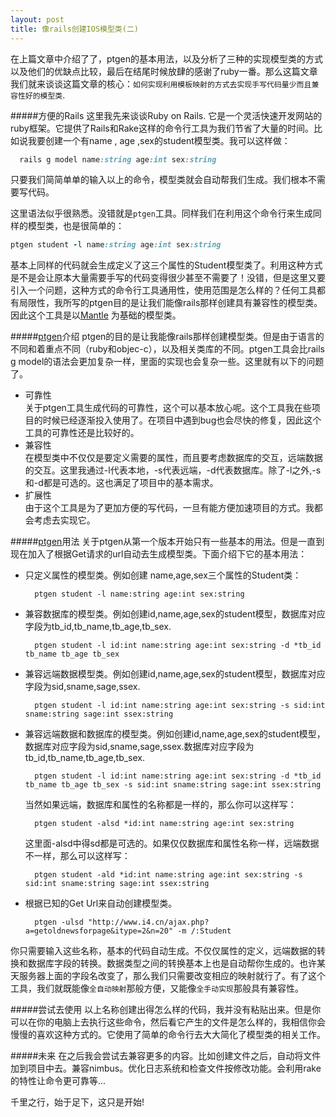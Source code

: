 ```yaml
---
layout: post
title: 像rails创建IOS模型类(二)
---
```


在上篇文章中介绍了了，ptgen的基本用法，以及分析了三种的实现模型类的方式以及他们的优缺点比较，最后在结尾时候放肆的感谢了ruby一番。那么这篇文章我们就来谈谈这篇文章的核心：`如何实现利用模板映射的方式去实现手写代码量少而且兼容性好的模型类`.   

#####方便的Rails
这里我先来谈谈Ruby on Rails. 它是一个灵活快速开发网站的ruby框架。它提供了Rails和Rake这样的命令行工具为我们节省了大量的时间。比如说我要创建一个有name , age ,sex的student模型类。我可以这样做：

```ruby 
  rails g model name:string age:int sex:string
```

只要我们简简单单的输入以上的命令，模型类就会自动帮我们生成。我们根本不需要写代码。

这里语法似乎很熟悉。没错就是`ptgen`工具。同样我们在利用这个命令行来生成同样的模型类，也是很简单的：

```ruby
ptgen student -l name:string age:int sex:string 
```

基本上同样的代码就会生成定义了这三个属性的Student模型类了。利用这种方式是不是会让原本大量需要手写的代码变得很少甚至不需要了！没错，但是这里又要引入一个问题，这种方式的命令行工具通用性，使用范围是怎么样的？任何工具都有局限性，我所写的ptgen目的是让我们能像rails那样创建具有兼容性的模型类。因此这个工具是以[Mantle](https://github.com/Mantle/Mantle) 为基础的模型类。

#####[ptgen](https://github.com/kaich/PTGen)介绍
ptgen的目的是让我能像rails那样创建模型类。但是由于语言的不同和着重点不同（ruby和objec-c），以及相关类库的不同。ptgen工具会比rails g model的语法会更加复杂一样，里面的实现也会复杂一些。这里就有以下的问题了。  

* 可靠性   
关于ptgen工具生成代码的可靠性，这个可以基本放心呢。这个工具我在些项目的时候已经逐渐投入使用了。在项目中遇到bug也会尽快的修复，因此这个工具的可靠性还是比较好的。
* 兼容性  
在模型类中不仅仅是要定义需要的属性，而且要考虑数据库的交互，远端数据的交互。这里我通过-l代表本地，-s代表远端，-d代表数据库。除了-l之外,-s和-d都是可选的。这也满足了项目中的基本需求。
* 扩展性  
由于这个工具是为了更加方便的写代码，一旦有能方便加速项目的方式。我都会考虑去实现它。


#####[ptgen](https://github.com/kaich/PTGen)用法
关于ptgen从第一个版本开始只有一些基本的用法。但是一直到现在加入了根据Get请求的url自动去生成模型类。下面介绍下它的基本用法：

* 只定义属性的模型类。例如创建 name,age,sex三个属性的Student类：

 		ptgen student -l name:string age:int sex:string
 		
* 兼容数据库的模型类。例如创建id,name,age,sex的student模型，数据库对应字段为tb_id,tb_name,tb_age,tb_sex.

		ptgen student -l id:int name:string age:int sex:string -d *tb_id tb_name tb_age tb_sex
		
* 兼容远端数据模型类。例如创建id,name,age,sex的student模型，数据库对应字段为sid,sname,sage,ssex.

		ptgen student -l id:int name:string age:int sex:string -s sid:int sname:string sage:int ssex:string
		
* 兼容远端数据和数据库的模型类。例如创建id,name,age,sex的student模型，数据库对应字段为sid,sname,sage,ssex.数据库对应字段为tb_id,tb_name,tb_age,tb_sex.

		ptgen student -l id:int name:string age:int sex:string -d *tb_id tb_name tb_age tb_sex -s sid:int sname:string sage:int ssex:string
		
  当然如果远端，数据库和属性的名称都是一样的，那么你可以这样写：
  
		ptgen student -alsd *id:int name:string age:int sex:string
		
  这里面-alsd中得sd都是可选的。如果仅仅数据库和属性名称一样，远端数据不一样，那么可以这样写：
  
  		ptgen student -ald *id:int name:string age:int sex:string -s sid:int sname:string sage:int ssex:string
  		
* 根据已知的Get Url来自动创建模型类。

		ptgen -ulsd "http://www.i4.cn/ajax.php?a=getoldnewsforpage&itype=2&n=20" -m /:Student
	
你只需要输入这些名称，基本的代码自动生成。不仅仅属性的定义，远端数据的转换和数据库字段的转换。数据类型之间的转换基本上也是自动帮你生成的。也许某天服务器上面的字段名改变了，那么我们只需要改变相应的映射就行了。有了这个工具，我们就既能像`全自动映射`那般方便，又能像`全手动实现`那般具有兼容性。

#####尝试去使用
以上名称创建出得怎么样的代码，我并没有粘贴出来。但是你可以在你的电脑上去执行这些命令，然后看它产生的文件是怎么样的，我相信你会慢慢的喜欢这种方式的。它使用了简单的命令行去大大简化了模型类的相关工作。

#####未来
在之后我会尝试去兼容更多的内容。比如创建文件之后，自动将文件加到项目中去。兼容nimbus。优化日志系统和检查文件按修改功能。会利用rake的特性让命令更可靠等...

千里之行，始于足下，这只是开始!
